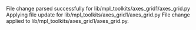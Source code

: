 File change parsed successfully for lib/mpl_toolkits/axes_grid1/axes_grid.py
Applying file update for lib/mpl_toolkits/axes_grid1/axes_grid.py
File change applied to lib/mpl_toolkits/axes_grid1/axes_grid.py.
